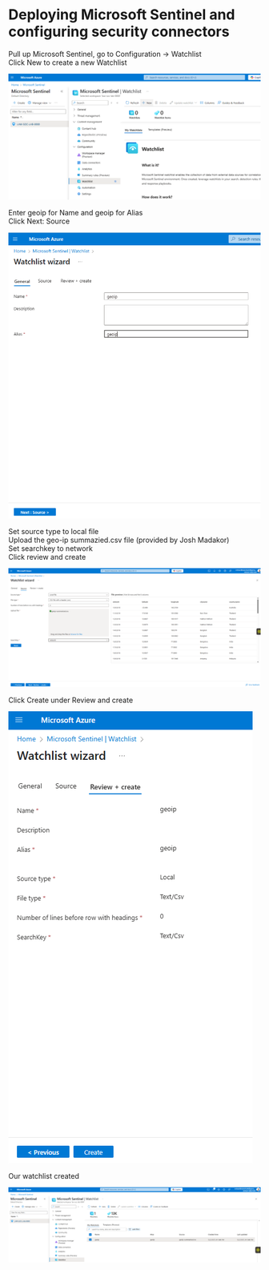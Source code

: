 <h1>Deploying Microsoft Sentinel and configuring security connectors</h1>

Pull up Microsoft Sentinel, go to Configuration -> Watchlist  <br/>
Click New to create a new Watchlist <br/>

![](https://github.com/rbrianshutt/azure_honeypot_live_cyber_attack/blob/main/SOC%20Lab/4.1%20sentinel%2C%20configuration-%20watchlist%2C%20create%20new.png)
<br />

Enter geoip for Name and geoip for Alias<br/>
Click Next: Source <br/>

![](https://github.com/rbrianshutt/azure_honeypot_live_cyber_attack/blob/main/SOC%20Lab/4.2%20name%20geoip%2C%20alias%20geoip.png)
<br />

Set source type to local file<br/>
Upload the geo-ip summazied.csv file (provided by Josh Madakor) <br/>
Set searchkey to network<br/>
Click review and create  <br/>

![](https://github.com/rbrianshutt/azure_honeypot_live_cyber_attack/blob/main/SOC%20Lab/4.3%20source%20type-local%20file%2C%20upload%20file%2C%20searchkey-network%2C%20review%20and%20create.png)
<br />

Click Create under Review and create  <br/>

![](https://github.com/rbrianshutt/azure_honeypot_live_cyber_attack/blob/main/SOC%20Lab/4.4%20create%20watchlist.png)
<br />

Our watchlist created <br/>

![](https://github.com/rbrianshutt/azure_honeypot_live_cyber_attack/blob/main/SOC%20Lab/4.5%20watchlist%20created%20.png)
<br />
